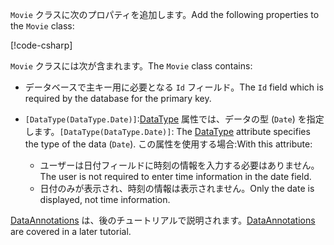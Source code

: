 <span data-ttu-id="b154e-101">`Movie` クラスに次のプロパティを追加します。</span><span class="sxs-lookup"><span data-stu-id="b154e-101">Add the following properties to the `Movie` class:</span></span>

[!code-csharp[](~/tutorials/first-mvc-app/start-mvc/sample/MvcMovie22/Models/Movie.cs?name=snippet1)]

<span data-ttu-id="b154e-102">`Movie` クラスには次が含まれます。</span><span class="sxs-lookup"><span data-stu-id="b154e-102">The `Movie` class contains:</span></span>

* <span data-ttu-id="b154e-103">データベースで主キー用に必要となる `Id` フィールド。</span><span class="sxs-lookup"><span data-stu-id="b154e-103">The `Id` field which is required by the database for the primary key.</span></span>
* <span data-ttu-id="b154e-104">`[DataType(DataType.Date)]`:[DataType](/dotnet/api/microsoft.aspnetcore.mvc.dataannotations.internal.datatypeattributeadapter) 属性では、データの型 (`Date`) を指定します。</span><span class="sxs-lookup"><span data-stu-id="b154e-104">`[DataType(DataType.Date)]`:  The [DataType](/dotnet/api/microsoft.aspnetcore.mvc.dataannotations.internal.datatypeattributeadapter) attribute specifies the type of the data (`Date`).</span></span> <span data-ttu-id="b154e-105">この属性を使用する場合:</span><span class="sxs-lookup"><span data-stu-id="b154e-105">With this attribute:</span></span>

  * <span data-ttu-id="b154e-106">ユーザーは日付フィールドに時刻の情報を入力する必要はありません。</span><span class="sxs-lookup"><span data-stu-id="b154e-106">The user is not required to enter time information in the date field.</span></span>
  * <span data-ttu-id="b154e-107">日付のみが表示され、時刻の情報は表示されません。</span><span class="sxs-lookup"><span data-stu-id="b154e-107">Only the date is displayed, not time information.</span></span>

<span data-ttu-id="b154e-108">[DataAnnotations](/dotnet/api/system.componentmodel.dataannotations) は、後のチュートリアルで説明されます。</span><span class="sxs-lookup"><span data-stu-id="b154e-108">[DataAnnotations](/dotnet/api/system.componentmodel.dataannotations) are covered in a later tutorial.</span></span>